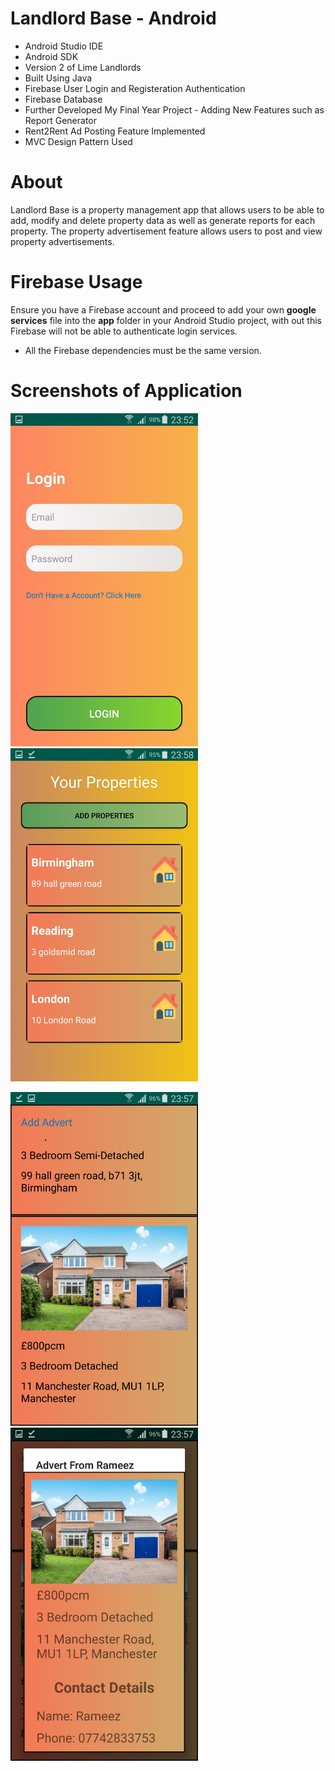 # Landlord Base - Android
- Android Studio IDE
- Android SDK
- Version 2 of Lime Landlords
- Built Using Java
- Firebase User Login and Registeration Authentication
- Firebase Database
- Further Developed My Final Year Project - Adding New Features such as Report Generator
- Rent2Rent Ad Posting Feature Implemented
- MVC Design Pattern Used

# About
Landlord Base is a property management app that allows users to be able to add, modify and delete property data as well as generate reports for each property. The property advertisement feature allows users to post and view property advertisements.

# Firebase Usage
Ensure you have a Firebase account and proceed to add your own **google services** file into the **app** folder in your Android Studio project, with out this Firebase will not be able to authenticate login services.

- All the Firebase dependencies must be the same version.

# Screenshots of Application

<img src="screenshots/image1.jpeg" width=300> <img src="screenshots/image2.jpeg" width=300>


<img src="screenshots/image3.jpeg" width=300> <img src="screenshots/image4.jpeg" width=300>
